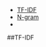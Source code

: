   * [TF-IDF](##TF-IDF)  
  * [N-gram](##N-gram)
  *
  
  
  
  
  
  
  
  
  
  
  
  
  
  
  
  
  
  
  
  
  
  
  
  
  
##TF-IDF
